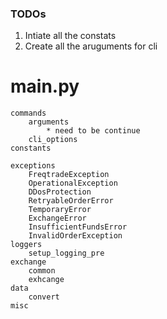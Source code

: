 ### TODOs

1. Intiate all the constats
2. Create all the aruguments for cli

# main.py

    commands
        arguments
            * need to be continue
        cli_options
    constants

    exceptions
        FreqtradeException
        OperationalException
        DDosProtection
        RetryableOrderError
        TemporaryError
        ExchangeError
        InsufficientFundsError
        InvalidOrderException
    loggers
        setup_logging_pre
    exchange
        common
        exhcange
    data
        convert
    misc
